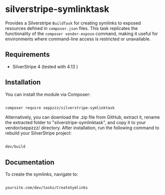 # silverstripe-symlinktask

 Provides a Silverstripe `BuildTask` for creating symlinks to exposed resources defined in `composer.json` files. 
 This task replicates the functionality of the `composer vendor-expose` command, 
 making it useful for environments where command-line access is restricted or unavailable.
 
 
 
 ## Requirements

- SilverStripe 4 (tested with 4.13 )

## Installation

You can install the module via Composer:

```sh

composer require seppzzz/silverstripe-symlinktask

```

Alternatively, you can download the .zip file from GitHub, 
extract it, 
rename the extracted folder to "silverstripe-symlinktask", and copy it to your vendor/seppzzz/ directory.
After installation, run the following command to rebuild your SilverStripe project:

```sh

dev/build

```


## Documentation


To create the symlinks, navigate to:

```sh

yoursite.com/dev/tasks/CreateSymlinks

```
